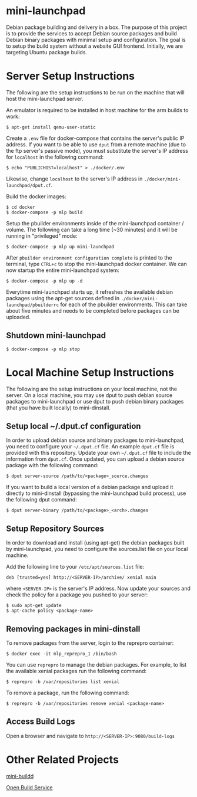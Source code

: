 # mini-launchpad

Debian package building and delivery in a box. The purpose of this project is
to provide the services to accept Debian source packages and build Debian
binary packages with minimal setup and configuration. The goal is to setup the
build system without a website GUI frontend. Initially, we are targeting Ubuntu
package builds.

# Server Setup Instructions

The following are the setup instructions to be run on the machine that will
host the mini-launchpad server.

An emulator is required to be installed in host machine for the arm builds to
work:

    $ apt-get install qemu-user-static

Create a `.env` file for docker-compose that contains the server's
public IP address. If you want to be able to use `dput` from a remote
machine (due to the ftp server's passive mode), you must substitute
the server's IP address for `localhost` in the following command:

    $ echo "PUBLICHOST=localhost" > ./docker/.env

Likewise, change `localhost` to the server's IP address in
`./docker/mini-launchpad/dput.cf`.

Build the docker images:

    $ cd docker
    $ docker-compose -p mlp build

Setup the pbuilder environments inside of the mini-launchpad container /
volume.  The following can take a long time (~30 minutes) and it will be
running in "privileged" mode:

    $ docker-compose -p mlp up mini-launchpad

After `pbuilder environment configuration complete` is printed to the
terminal, type `CTRL+c` to stop the mini-launchpad docker container. We can
now startup the entire mini-launchpad system:

    $ docker-compose -p mlp up -d

Everytime mini-launchpad starts up, it refreshes the available debian
packages using the apt-get sources defined in
`./docker/mini-launchpad/pbuilderrc` for each of the pbuilder
environments. This can take about five minutes and needs to be
completed before packages can be uploaded.

## Shutdown mini-launchpad

    $ docker-compose -p mlp stop

# Local Machine Setup Instructions

The following are the setup instructions on your local machine, not the
server. On a local machine, you may use dput to push debian source packages to
mini-launchpad or use dput to push debian binary packages (that you have built
locally) to mini-dinstall.

## Setup local ~/.dput.cf configuration

In order to upload debian source and binary packages to mini-launchpad, you
need to configure your `~/.dput.cf` file.  An example `dput.cf` file is
provided with this repository. Update your own `~/.dput.cf` file to include
the information from `dput.cf`. Once updated, you can upload a debian source
package with the following command:

    $ dput server-source /path/to/<package>_source.changes

If you want to build a local version of a debian package and upload it directly
to mini-dinstall (bypassing the mini-launchpad build process), use the
following dput command:

    $ dput server-binary /path/to/<package>_<arch>.changes

## Setup Repository Sources

In order to download and install (using apt-get) the debian packages built by
mini-launchpad, you need to configure the sources.list file on your local
machine.

Add the following line to your `/etc/apt/sources.list` file:

    deb [trusted=yes] http://<SERVER-IP>/archive/ xenial main

where `<SERVER-IP>` is the server's IP address. Now update your
sources and check the policy for a package you pushed to your server:

    $ sudo apt-get update
    $ apt-cache policy <package-name>

## Removing packages in mini-dinstall

To remove packages from the server, login to the reprepro container:

    $ docker exec -it mlp_reprepro_1 /bin/bash

You can use `reprepro` to manage the debian packages. For example, to
list the available xenial packages run the following command:

    $ reprepro -b /var/repositories list xenial

To remove a package, run the following command:

    $ reprepro -b /var/repositories remove xenial <package-name>

## Access Build Logs

Open a browser and navigate to `http://<SERVER-IP>:9080/build-logs`

# Other Related Projects

[mini-buildd](http://mini-buildd.installiert.net/)

[Open Build Service](http://openbuildservice.org/)
